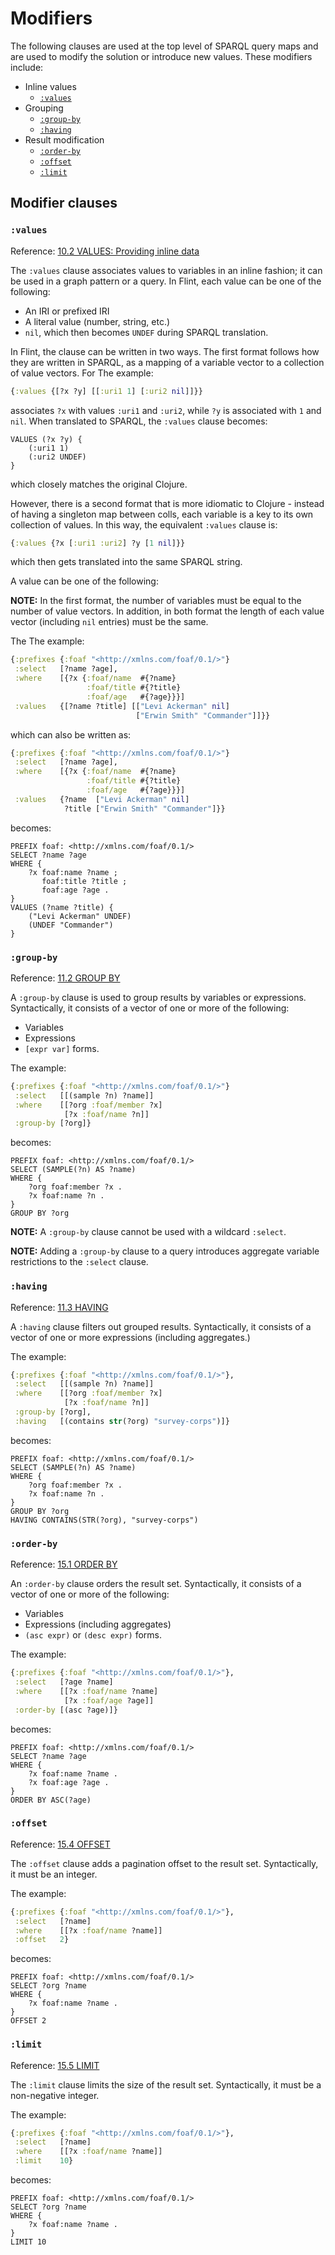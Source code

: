 # Modifiers

The following clauses are used at the top level of SPARQL query maps and are used to modify the solution or introduce new values. These modifiers include:

- Inline values
  - [`:values`](modifier.md#values)
- Grouping
  - [`:group-by`](modifier.md#group-by)
  - [`:having`](modifier.md#having)
- Result modification
  - [`:order-by`](modifier.md#order-by)
  - [`:offset`](modifier.md#offset)
  - [`:limit`](modifier.md#limit)

## Modifier clauses

### `:values`

Reference: [10.2 VALUES: Providing inline data](https://www.w3.org/TR/sparql11-query/#inline-data)

The `:values` clause associates values to variables in an inline fashion; it can be used in a graph pattern or a query. In Flint, each value can be one of the following:
- An IRI or prefixed IRI
- A literal value (number, string, etc.)
- `nil`, which then becomes `UNDEF` during SPARQL translation.

In Flint, the clause can be written in two ways. The first format follows how they are written in SPARQL, as a mapping of a variable vector to a collection of value vectors. For The example:
```clojure
{:values {[?x ?y] [[:uri1 1] [:uri2 nil]]}}
```
associates `?x` with values `:uri1` and `:uri2`, while `?y` is associated with `1` and `nil`. When translated to SPARQL, the `:values` clause becomes:
```sparql
VALUES (?x ?y) {
    (:uri1 1)
    (:uri2 UNDEF)
}
```
which closely matches the original Clojure.

However, there is a second format that is more idiomatic to Clojure - instead of having a singleton map between colls, each variable is a key to its own collection of values. In this way, the equivalent `:values` clause is:
```clojure
{:values {?x [:uri1 :uri2] ?y [1 nil]}}
```
which then gets translated into the same SPARQL string.

A value can be one of the following:

**NOTE:** In the first format, the number of variables must be equal to the number of value vectors. In addition, in both format the length of each value vector (including `nil` entries) must be the same.

The The example:
```clojure
{:prefixes {:foaf "<http://xmlns.com/foaf/0.1/>"}
 :select   [?name ?age],
 :where    [{?x {:foaf/name  #{?name}
                 :foaf/title #{?title}
                 :foaf/age   #{?age}}}]
 :values   {[?name ?title] [["Levi Ackerman" nil]
                            ["Erwin Smith" "Commander"]]}}
```
which can also be written as:
```clojure
{:prefixes {:foaf "<http://xmlns.com/foaf/0.1/>"}
 :select   [?name ?age],
 :where    [{?x {:foaf/name  #{?name}
                 :foaf/title #{?title}
                 :foaf/age   #{?age}}}]
 :values   {?name  ["Levi Ackerman" nil]
            ?title ["Erwin Smith" "Commander"]}}
```
becomes:
```sparql
PREFIX foaf: <http://xmlns.com/foaf/0.1/>
SELECT ?name ?age
WHERE {
    ?x foaf:name ?name ;
       foaf:title ?title ;
       foaf:age ?age .
}
VALUES (?name ?title) {
    ("Levi Ackerman" UNDEF)
    (UNDEF "Commander")
}
```

### `:group-by`

Reference: [11.2 GROUP BY](https://www.w3.org/TR/sparql11-query/#groupby)

A `:group-by` clause is used to group results by variables or expressions. Syntactically, it consists of a vector of one or more of the following:
- Variables
- Expressions
- `[expr var]` forms.

The example:
```clojure
{:prefixes {:foaf "<http://xmlns.com/foaf/0.1/>"}
 :select   [[(sample ?n) ?name]]
 :where    [[?org :foaf/member ?x]
            [?x :foaf/name ?n]]
 :group-by [?org]}
```
becomes:
```sparql
PREFIX foaf: <http://xmlns.com/foaf/0.1/>
SELECT (SAMPLE(?n) AS ?name)
WHERE {
    ?org foaf:member ?x .
    ?x foaf:name ?n .
}
GROUP BY ?org
```

**NOTE:** A `:group-by` clause cannot be used with a wildcard `:select`.

**NOTE:** Adding a `:group-by` clause to a query introduces aggregate variable restrictions to the `:select` clause.

### `:having`

Reference: [11.3 HAVING](https://www.w3.org/TR/sparql11-query/#having)

A `:having` clause filters out grouped results. Syntactically, it consists of a vector of one or more expressions (including aggregates.)

The example:
```clojure
{:prefixes {:foaf "<http://xmlns.com/foaf/0.1/>"},
 :select   [[(sample ?n) ?name]]
 :where    [[?org :foaf/member ?x]
            [?x :foaf/name ?n]]
 :group-by [?org],
 :having   [(contains str(?org) "survey-corps")]}
```
becomes:
```sparql
PREFIX foaf: <http://xmlns.com/foaf/0.1/>
SELECT (SAMPLE(?n) AS ?name)
WHERE {
    ?org foaf:member ?x .
    ?x foaf:name ?n .
}
GROUP BY ?org
HAVING CONTAINS(STR(?org), "survey-corps")
```

### `:order-by`

Reference: [15.1 ORDER BY](https://www.w3.org/TR/sparql11-query/#modOrderBy)

An `:order-by` clause orders the result set. Syntactically, it consists of a vector of one or more of the following:
- Variables
- Expressions (including aggregates)
- `(asc expr)` or `(desc expr)` forms.

The example:
```clojure
{:prefixes {:foaf "<http://xmlns.com/foaf/0.1/>"},
 :select   [?age ?name]
 :where    [[?x :foaf/name ?name]
            [?x :foaf/age ?age]]
 :order-by [(asc ?age)]}
```
becomes:
```sparql
PREFIX foaf: <http://xmlns.com/foaf/0.1/>
SELECT ?name ?age
WHERE {
    ?x foaf:name ?name .
    ?x foaf:age ?age .
}
ORDER BY ASC(?age)
```

### `:offset`

Reference: [15.4 OFFSET](https://www.w3.org/TR/sparql11-query/#modOffset)

The `:offset` clause adds a pagination offset to the result set. Syntactically, it must be an integer.

The example:
```clojure
{:prefixes {:foaf "<http://xmlns.com/foaf/0.1/>"},
 :select   [?name]
 :where    [[?x :foaf/name ?name]]
 :offset   2}
```
becomes:
```sparql
PREFIX foaf: <http://xmlns.com/foaf/0.1/>
SELECT ?org ?name
WHERE {
    ?x foaf:name ?name .
}
OFFSET 2
```

### `:limit`

Reference: [15.5 LIMIT](https://www.w3.org/TR/sparql11-query/#modResultLimit)

The `:limit` clause limits the size of the result set. Syntactically, it must be a non-negative integer.

The example:
```clojure
{:prefixes {:foaf "<http://xmlns.com/foaf/0.1/>"},
 :select   [?name]
 :where    [[?x :foaf/name ?name]]
 :limit    10}
```
becomes:
```sparql
PREFIX foaf: <http://xmlns.com/foaf/0.1/>
SELECT ?org ?name
WHERE {
    ?x foaf:name ?name .
}
LIMIT 10
```
